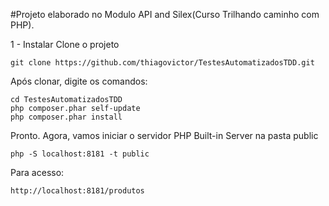 #Projeto elaborado no Modulo API and Silex(Curso Trilhando caminho com PHP).

1 - Instalar
Clone o projeto
```
git clone https://github.com/thiagovictor/TestesAutomatizadosTDD.git
```
Após clonar, digite os comandos:
```
cd TestesAutomatizadosTDD
php composer.phar self-update
php composer.phar install
```
Pronto. Agora, vamos iniciar o servidor PHP Built-in Server na pasta public
```
php -S localhost:8181 -t public
```
Para acesso:
```
http://localhost:8181/produtos
```